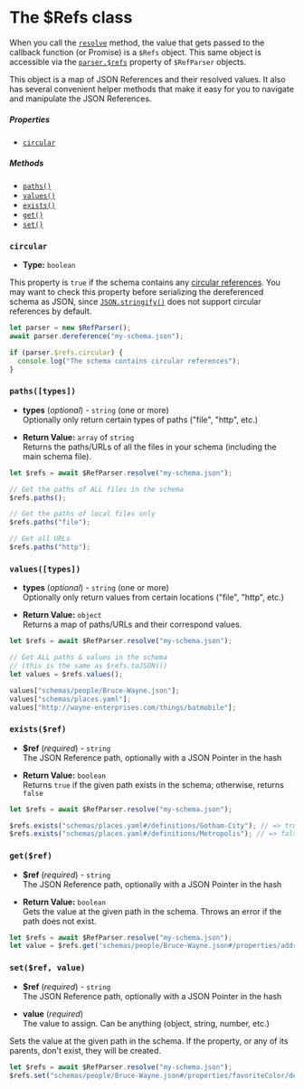 # The $Refs class

When you call the [`resolve`](ref-parser.md#resolveschema-options-callback) method, the value that gets passed to the callback function (or Promise) is a `$Refs` object. This same object is accessible via the [`parser.$refs`](ref-parser.md#refs) property of `$RefParser` objects.

This object is a map of JSON References and their resolved values. It also has several convenient helper methods that make it easy for you to navigate and manipulate the JSON References.

##### Properties

- [`circular`](#circular)

##### Methods

- [`paths()`](#pathstypes)
- [`values()`](#valuestypes)
- [`exists()`](#existsref)
- [`get()`](#getref)
- [`set()`](#setref-value)

### `circular`

- **Type:** `boolean`

This property is `true` if the schema contains any [circular references](README.md#circular-refs). You may want to check this property before serializing the dereferenced schema as JSON, since [`JSON.stringify()`](https://developer.mozilla.org/en-US/docs/Web/JavaScript/Reference/Global_Objects/JSON/stringify) does not support circular references by default.

```javascript
let parser = new $RefParser();
await parser.dereference("my-schema.json");

if (parser.$refs.circular) {
  console.log("The schema contains circular references");
}
```

### `paths([types])`

- **types** (_optional_) - `string` (one or more)<br>
  Optionally only return certain types of paths ("file", "http", etc.)

- **Return Value:** `array` of `string`<br>
  Returns the paths/URLs of all the files in your schema (including the main schema file).

```javascript
let $refs = await $RefParser.resolve("my-schema.json");

// Get the paths of ALL files in the schema
$refs.paths();

// Get the paths of local files only
$refs.paths("file");

// Get all URLs
$refs.paths("http");
```

### `values([types])`

- **types** (_optional_) - `string` (one or more)<br>
  Optionally only return values from certain locations ("file", "http", etc.)

- **Return Value:** `object`<br>
  Returns a map of paths/URLs and their correspond values.

```javascript
let $refs = await $RefParser.resolve("my-schema.json");

// Get ALL paths & values in the schema
// (this is the same as $refs.toJSON())
let values = $refs.values();

values["schemas/people/Bruce-Wayne.json"];
values["schemas/places.yaml"];
values["http://wayne-enterprises.com/things/batmobile"];
```

### `exists($ref)`

- **$ref** (_required_) - `string`<br>
  The JSON Reference path, optionally with a JSON Pointer in the hash

- **Return Value:** `boolean`<br>
  Returns `true` if the given path exists in the schema; otherwise, returns `false`

```javascript
let $refs = await $RefParser.resolve("my-schema.json");

$refs.exists("schemas/places.yaml#/definitions/Gotham-City"); // => true
$refs.exists("schemas/places.yaml#/definitions/Metropolis"); // => false
```

### `get($ref)`

- **$ref** (_required_) - `string`<br>
  The JSON Reference path, optionally with a JSON Pointer in the hash

- **Return Value:** `boolean`<br>
  Gets the value at the given path in the schema. Throws an error if the path does not exist.

```javascript
let $refs = await $RefParser.resolve("my-schema.json");
let value = $refs.get("schemas/people/Bruce-Wayne.json#/properties/address");
```

### `set($ref, value)`

- **$ref** (_required_) - `string`<br>
  The JSON Reference path, optionally with a JSON Pointer in the hash

- **value** (_required_)<br>
  The value to assign. Can be anything (object, string, number, etc.)

Sets the value at the given path in the schema. If the property, or any of its parents, don't exist, they will be created.

```javascript
let $refs = await $RefParser.resolve("my-schema.json");
$refs.set("schemas/people/Bruce-Wayne.json#/properties/favoriteColor/default", "black");
```
